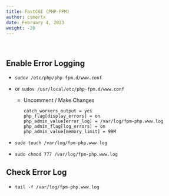 ```yaml
---
title: FastCGI (PHP-FPM)
author: csmertx
date: February 4, 2023
weight: -20
---
```


<br />

## Enable Error Logging

- ```sudov /etc/php/php-fpm.d/www.conf```

- or ```sudov /usr/local/etc/php-fpm.d/www.conf```

    - Uncomment / Make Changes

        ```
        catch_workers_output = yes
        php_flag[display_errors] = on
        php_admin_value[error_log] = /var/log/fpm-php.www.log
        php_admin_flag[log_errors] = on
        php_admin_value[memory_limit] = 99M
        ```

- ```sudo touch /var/log/fpm-php.www.log```

- ```sudo chmod 777 /var/log/fpm-php.www.log```

## Check Error Log

- ```tail -f /var/log/fpm-php.www.log```
